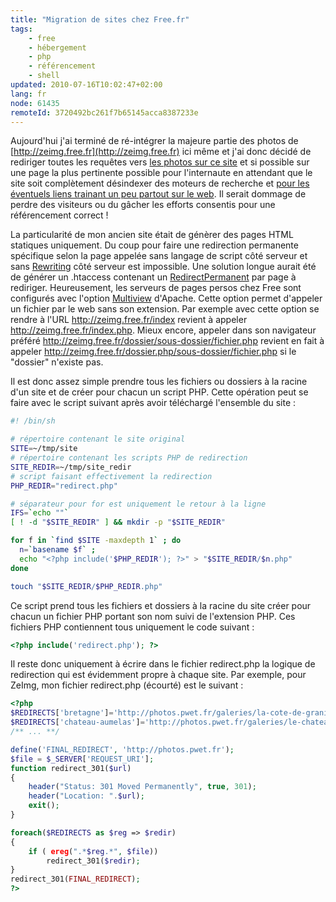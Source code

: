 ```yaml
---
title: "Migration de sites chez Free.fr"
tags:
    - free
    - hébergement
    - php
    - référencement
    - shell
updated: 2010-07-16T10:02:47+02:00
lang: fr
node: 61435
remoteId: 3720492bc261f7b65145acca8387233e
---
```


Aujourd'hui j'ai terminé de ré-intégrer la majeure partie des photos de [http://zeimg.free.fr](http://zeimg.free.fr) ici même et j'ai donc décidé de rediriger toutes les requêtes vers [les photos sur ce site](http://photos.pwet.fr) et si possible sur une page la plus pertinente possible pour l'internaute en attendant que le site soit complètement désindexer des moteurs de recherche et [pour les éventuels liens trainant un peu partout sur le web](http://www.google.fr/search?hl=fr&amp;). Il serait dommage de perdre des visiteurs ou du gâcher les efforts consentis pour une référencement correct !


La particularité de mon ancien site était de génèrer des pages HTML statiques uniquement. Du coup pour faire une redirection permanente spécifique selon la page appelée sans langage de script côté serveur et sans [Rewriting](http://apachefrance.com/Manuels/Apache_1.3/mod/mod_rewrite.html) côté serveur est impossible. Une solution longue aurait été de générer un .htaccess contenant un [RedirectPermanent](http://apachefrance.com/Manuels/Apache_1.3_VF/mod/mod_alias.html#redirectperm) par page à rediriger. Heureusement, les serveurs de pages persos chez Free sont configurés avec l'option [Multiview](http://apachefrance.com/Manuels/Apache_1.3/content-negotiation.html) d'Apache. Cette option permet d'appeler un fichier par le web sans son extension. Par exemple avec cette option se rendre à l'URL http://zeimg.free.fr/index revient à appeler http://zeimg.free.fr/index.php. Mieux encore, appeler dans son navigateur préféré http://zeimg.free.fr/dossier/sous-dossier/fichier.php revient en fait à appeler http://zeimg.free.fr/dossier.php/sous-dossier/fichier.php si le &quot;dossier&quot; n'existe pas.


Il est donc assez simple prendre tous les fichiers ou dossiers à la racine d'un site et de créer pour chacun un script PHP. Cette opération peut se faire avec le script suivant après avoir téléchargé l'ensemble du site :

``` bash
#! /bin/sh

# répertoire contenant le site original
SITE=~/tmp/site
# répertoire contenant les scripts PHP de redirection
SITE_REDIR=~/tmp/site_redir
# script faisant effectivement la redirection
PHP_REDIR="redirect.php"

# séparateur pour for est uniquement le retour à la ligne
IFS=`echo ""`
[ ! -d "$SITE_REDIR" ] && mkdir -p "$SITE_REDIR"

for f in `find $SITE -maxdepth 1` ; do
  n=`basename $f` ;
  echo "<?php include('$PHP_REDIR'); ?>" > "$SITE_REDIR/$n.php"
done

touch "$SITE_REDIR/$PHP_REDIR.php"
```


Ce script prend tous les fichiers et dossiers à la racine du site créer pour chacun un fichier PHP portant son nom suivi de l'extension PHP. Ces fichiers PHP contiennent tous uniquement le code suivant :

``` php
<?php include('redirect.php'); ?>
```


Il reste donc uniquement à écrire dans le fichier redirect.php la logique de redirection qui est évidemment propre à chaque site. Par exemple, pour ZeImg, mon fichier redirect.php (écourté) est le suivant :

``` php
<?php
$REDIRECTS['bretagne']='http://photos.pwet.fr/galeries/la-cote-de-granit-rose-lannion-et-ses-environs/';
$REDIRECTS['chateau-aumelas']='http://photos.pwet.fr/galeries/le-chateau-d-aumelas/';
/** ... **/

define('FINAL_REDIRECT', 'http://photos.pwet.fr');
$file = $_SERVER['REQUEST_URI'];
function redirect_301($url)
{
    header("Status: 301 Moved Permanently", true, 301);
    header("Location: ".$url);
    exit();
}

foreach($REDIRECTS as $reg => $redir)
{
    if ( ereg(".*$reg.*", $file))
        redirect_301($redir);
}
redirect_301(FINAL_REDIRECT);
?>
```

